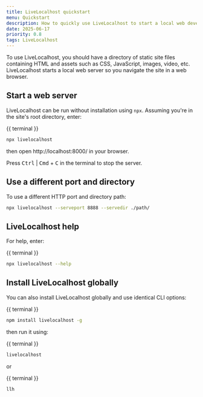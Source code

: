```yaml
---
title: LiveLocalhost quickstart
menu: Quickstart
description: How to quickly use LiveLocalhost to start a local web development server.
date: 2025-06-17
priority: 0.8
tags: LiveLocalhost
---
```


To use LiveLocalhost, you should have a directory of static site files containing HTML and assets such as CSS, JavaScript, images, video, etc. LiveLocalhost starts a local web server so you navigate the site in a web browser.


## Start a web server

LiveLocalhost can be run without installation using `npx`. Assuming you're in the site's root directory, enter:

{{ terminal }}
```bash
npx livelocalhost
```

then open http://localhost:8000/ in your browser.

Press <kbd>Ctrl</kbd> | <kbd>Cmd</kbd> + <kbd>C</kbd> in the terminal to stop the server.


## Use a different port and directory

To use a different HTTP port and directory path:

```bash
npx livelocalhost --serveport 8888 --servedir ./path/
```


## LiveLocalhost help

For help, enter:

{{ terminal }}
```bash
npx livelocalhost --help
```


## Install LiveLocalhost globally

You can also install LiveLocalhost globally and use identical CLI options:

{{ terminal }}
```bash
npm install livelocalhost -g
```

then run it using:

{{ terminal }}
```bash
livelocalhost
```

or

{{ terminal }}
```bash
llh
```

